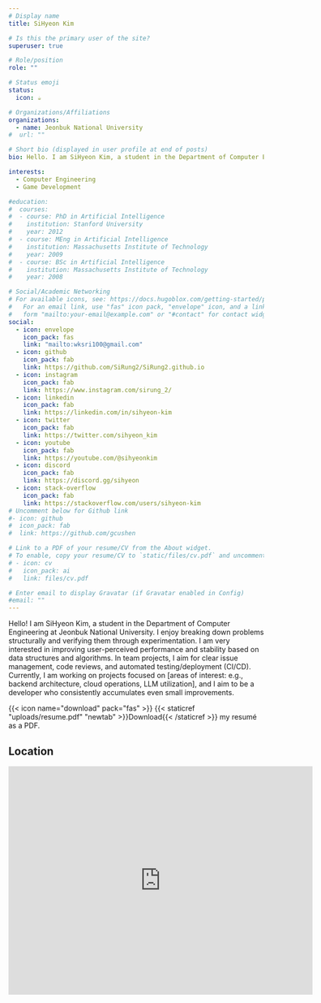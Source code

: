 ```yaml
---
# Display name
title: SiHyeon Kim

# Is this the primary user of the site?
superuser: true

# Role/position
role: ""

# Status emoji
status:
  icon: ☕️

# Organizations/Affiliations
organizations:
  - name: Jeonbuk National University
#  url: ""

# Short bio (displayed in user profile at end of posts)
bio: Hello. I am SiHyeon Kim, a student in the Department of Computer Engineering at Jeonbuk National University.

interests:
  - Computer Engineering
  - Game Development

#education:
#  courses:
#  - course: PhD in Artificial Intelligence
#    institution: Stanford University
#    year: 2012
#  - course: MEng in Artificial Intelligence
#    institution: Massachusetts Institute of Technology
#    year: 2009
#  - course: BSc in Artificial Intelligence
#    institution: Massachusetts Institute of Technology
#    year: 2008

# Social/Academic Networking
# For available icons, see: https://docs.hugoblox.com/getting-started/page-builder/#icons
#   For an email link, use "fas" icon pack, "envelope" icon, and a link in the
#   form "mailto:your-email@example.com" or "#contact" for contact widget.
social:
  - icon: envelope
    icon_pack: fas
    link: "mailto:wksri100@gmail.com"
  - icon: github
    icon_pack: fab
    link: https://github.com/SiRung2/SiRung2.github.io
  - icon: instagram
    icon_pack: fab
    link: https://www.instagram.com/sirung_2/
  - icon: linkedin
    icon_pack: fab
    link: https://linkedin.com/in/sihyeon-kim
  - icon: twitter
    icon_pack: fab
    link: https://twitter.com/sihyeon_kim
  - icon: youtube
    icon_pack: fab
    link: https://youtube.com/@sihyeonkim
  - icon: discord
    icon_pack: fab
    link: https://discord.gg/sihyeon
  - icon: stack-overflow
    icon_pack: fab
    link: https://stackoverflow.com/users/sihyeon-kim
# Uncomment below for Github link
#- icon: github
#  icon_pack: fab
#  link: https://github.com/gcushen

# Link to a PDF of your resume/CV from the About widget.
# To enable, copy your resume/CV to `static/files/cv.pdf` and uncomment the lines below.
# - icon: cv
#   icon_pack: ai
#   link: files/cv.pdf

# Enter email to display Gravatar (if Gravatar enabled in Config)
#email: ""
---
```


Hello! I am SiHyeon Kim, a student in the Department of Computer Engineering at Jeonbuk National University. I enjoy breaking down problems structurally and verifying them through experimentation. I am very interested in improving user-perceived performance and stability based on data structures and algorithms. In team projects, I aim for clear issue management, code reviews, and automated testing/deployment (CI/CD). Currently, I am working on projects focused on [areas of interest: e.g., backend architecture, cloud operations, LLM utilization], and I aim to be a developer who consistently accumulates even small improvements.

{{< icon name="download" pack="fas" >}} {{< staticref "uploads/resume.pdf" "newtab" >}}Download{{< /staticref >}} my resumé as a PDF.

## Location

<iframe src="https://www.google.com/maps/embed?pb=!1m18!1m12!1m3!1d3234.1217515661183!2d127.13169261117869!3d35.84601802078993!2m3!1f0!2f0!3f0!3m2!1i1024!2i768!4f13.1!3m3!1m2!1s0x35702369ead71b35%3A0xd36ad9820d4b74a!2z7KCE67aB64yA7ZWZ6rWQIOy7tO2TqO2EsOqzte2Vmeu2gA!5e0!3m2!1sko!2skr!4v1761439155067!5m2!1sko!2skr" width="600" height="450" style="border:0;" allowfullscreen="" loading="lazy" referrerpolicy="no-referrer-when-downgrade"></iframe>
